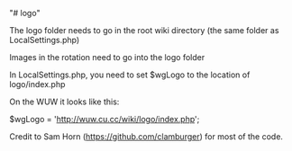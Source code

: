 "# logo" 

The logo folder needs to go in the root wiki directory (the same folder as LocalSettings.php)

Images in the rotation need to go into the logo folder

In LocalSettings.php, you need to set $wgLogo to the location of logo/index.php

On the WUW it looks like this:

$wgLogo = 'http://wuw.cu.cc/wiki/logo/index.php';

Credit to Sam Horn (https://github.com/clamburger) for most of the code.